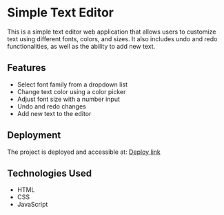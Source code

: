 # Simple Text Editor

This is a simple text editor web application that allows users to customize text using different fonts, colors, and sizes. It also includes undo and redo functionalities, as well as the ability to add new text.

## Features

- Select font family from a dropdown list
- Change text color using a color picker
- Adjust font size with a number input
- Undo and redo changes
- Add new text to the editor

## Deployment

The project is deployed and accessible at: [Deploy link](https://sarvesh-textcraft.netlify.app/)

## Technologies Used

- HTML
- CSS
- JavaScript
